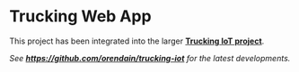 # Trucking Web App

 This project has been integrated into the larger **[Trucking IoT project](https://github.com/orendain/trucking-iot)**.
 
 _See **https://github.com/orendain/trucking-iot** for the latest developments._